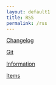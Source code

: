 ```yaml
---
layout: default1
title: RSS
permalink: /rss
---
```


<a href="./feed/changelog.xml "><i class="fa fa-rss-square" aria-hidden="true"></i> Changelog</a>

<a href="https://git.anonymousland.org/anonymousland/anonymousland.rss"><i class="fa fa-rss-square" aria-hidden="true"></i> Git</a>

<a href="./feed/information.xml "><i class="fa fa-rss-square" aria-hidden="true"></i> Information</a>

<a href="./feed/items.xml "><i class="fa fa-rss-square" aria-hidden="true"></i> Items</a>
